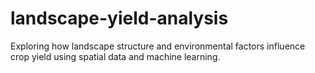 # landscape-yield-analysis
Exploring how landscape structure and environmental factors influence crop yield using spatial data and machine learning.